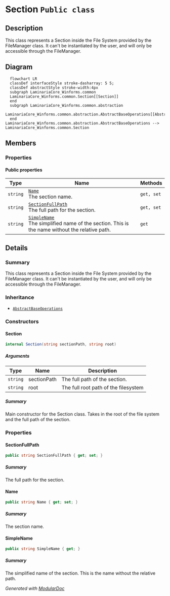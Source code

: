 # Section `Public class`

## Description
This class represents a Section inside the File System provided by the FileManager class. It can't
            be instantiated by the user, and will only be accessible through the FileManager.

## Diagram
```mermaid
  flowchart LR
  classDef interfaceStyle stroke-dasharray: 5 5;
  classDef abstractStyle stroke-width:4px
  subgraph LaminariaCore_Winforms.common
  LaminariaCore_Winforms.common.Section[[Section]]
  end
  subgraph LaminariaCore_Winforms.common.abstraction
  LaminariaCore_Winforms.common.abstraction.AbstractBaseOperations[[AbstractBaseOperations]]
  end
LaminariaCore_Winforms.common.abstraction.AbstractBaseOperations --> LaminariaCore_Winforms.common.Section
```

## Members
### Properties
#### Public  properties
| Type | Name | Methods |
| --- | --- | --- |
| `string` | [`Name`](#name)<br>The section name. | `get, set` |
| `string` | [`SectionFullPath`](#sectionfullpath)<br>The full path for the section. | `get, set` |
| `string` | [`SimpleName`](#simplename)<br>The simplified name of the section. This is the name without the relative path. | `get` |

## Details
### Summary
This class represents a Section inside the File System provided by the FileManager class. It can't
            be instantiated by the user, and will only be accessible through the FileManager.

### Inheritance
 - [
`AbstractBaseOperations`
](./laminariacore_winformscommonabstraction-AbstractBaseOperations)

### Constructors
#### Section
```csharp
internal Section(string sectionPath, string root)
```
##### Arguments
| Type | Name | Description |
| --- | --- | --- |
| `string` | sectionPath | The full path of the section. |
| `string` | root | The full root path of the filesystem |

##### Summary
Main constructor for the Section class. Takes in the root of the file system and the full
            path of the section.

### Properties
#### SectionFullPath
```csharp
public string SectionFullPath { get; set; }
```
##### Summary
The full path for the section.

#### Name
```csharp
public string Name { get; set; }
```
##### Summary
The section name.

#### SimpleName
```csharp
public string SimpleName { get; }
```
##### Summary
The simplified name of the section. This is the name without the relative path.

*Generated with* [*ModularDoc*](https://github.com/hailstorm75/ModularDoc)
